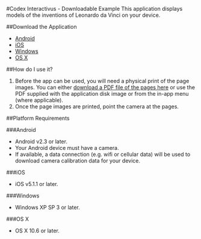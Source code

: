 #Codex Interactivus - Downloadable Example
This application displays models of the inventions of Leonardo da Vinci on your device.

##Download the Application

-   [Android][android]
-   [iOS][ios]
-   [Windows][windows]
-   [OS X][osx]

##How do I use it?

1.   Before the app can be used, you will need a physical print of the page images. You can either [download a PDF file of the pages here][targets] or use the PDF supplied with the application disk image or from the in-app menu (where applicable).
2.  Once the page images are printed, point the camera at the pages.

##Platform Requirements

###Android

-   Android v2.3 or later.
-   Your Android device must have a camera.
-   If available, a data connection (e.g. wifi or cellular data) will be used to download camera calibration data for your device.

###iOS

-   iOS v5.1.1 or later.

###Windows

-   Windows XP SP 3 or later.

###OS X

-   OS X 10.6 or later.

[android]:https://play.google.com/store/apps/details?id=com.artoolworks.CodexInteractivus
[ios]:https://itunes.apple.com/app/codex-interactivus/id844635297
[osx]:http://www.artoolworks.com/dist/codexinteractivus/1.0/Codex%20Interactivus%20demo%20v1.0.dmg
[windows]:http://www.artoolworks.com/dist/codexinteractivus/1.0/Codex%20Interactivus%20demo%20v1.0%20setup.exe
[targets]:http://www.artoolworks.com/support/attachments/Codex%20Interactivus-r3-print.pdf
